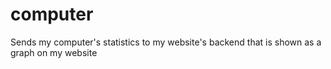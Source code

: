 # computer
Sends my computer's statistics to my website's backend that is shown as a graph on my website